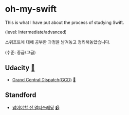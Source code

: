 # oh-my-swift

This is what I have put about the process of studying Swift.

(level: Intermediate/advanced)

스위프트에 대해 공부한 과정을 남겨놓고 정리해놓았습니다.

(수준: 중급/고급)


## Udacity [🔗](https://www.udacity.com/)
- [Grand Central Dispatch(GCD)](/GCD) [🔗](https://www.udacity.com/course/grand-central-dispatch-gcd--ud576)

## Standford
- [넘어야할 산 멀티쓰레딩](/MultiThreading) [📹](https://youtu.be/4JYX3SVXH2s)
